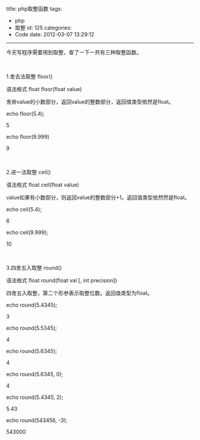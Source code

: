 title: php取整函数
tags:
  - php
  - 取整
id: 125
categories:
  - Code
date: 2012-03-07 13:29:12
---

今天写程序需要用到取整，查了一下一共有三种取整函数。

&nbsp;

1.舍去法取整 floor()

语法格式 float floor(float value)

舍弃value的小数部分，返回value的整数部分，返回值类型依然是float。

echo floor(5.4);

5

echo floor(9.999)

9

&nbsp;

2.进一法取整 ceil()

语法格式 float ceil(float value)

value如果有小数部分，则返回value的整数部分+1。返回值类型依然然是float。

echo ceil(5.4);

6

echo ceil(9.999);

10

&nbsp;

3.四舍五入取整 round()

语法格式 float round(float val [, int precision])

四舍五入取整，第二个形参表示取整位数。返回值类型为float。

echo round(5.4345); 

3

echo round(5.5345);

4

echo round(5.6345);

4

echo round(5.6345, 0); 

4

echo round(5.4345, 2);

5.43

echo round(543456, -3);

543000